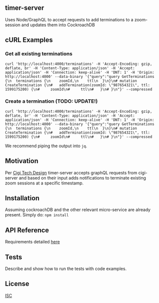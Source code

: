 ## timer-server

Uses Node/GraphQL to accept requests to add terminations to a zoom-session and updates them into CockroachDB

## cURL Examples

### Get all existing terminations
```
curl 'http://localhost:4000/terminations' -H 'Accept-Encoding: gzip, deflate, br' -H 'Content-Type: application/json' -H 'Accept: application/json' -H 'Connection: keep-alive' -H 'DNT: 1' -H 'Origin: http://localhost:4000' --data-binary '{"query":"query GetTerminations {\n  terminations {\n    zoomId,\n    ttl\n  }\n}\n# mutation CreateTermination {\n#   addTermination(zoomId: \"987654321\", ttl: 1599175200) {\n#     zoomId\n#     ttl\n#   }\n# }\n"}' --compressed
```

### Create a termination (TODO: UPDATE!)
```
curl 'http://localhost:4000/terminations' -H 'Accept-Encoding: gzip, deflate, br' -H 'Content-Type: application/json' -H 'Accept: application/json' -H 'Connection: keep-alive' -H 'DNT: 1' -H 'Origin: http://localhost:4000' --data-binary '{"query":"query GetTerminations {\n  terminations {\n    zoomId,\n    ttl\n  }\n}\n# mutation CreateTermination {\n#   addTermination(zoomId: \"987654321\", ttl: 1599175200) {\n#     zoomId\n#     ttl\n#   }\n# }\n"}' --compressed
```

We recommend piping the output into `jq`.

## Motivation

Per [Cigi Tech Design][1] timer-server accepts graphQL requests from cigi-server and based on their input adds notifications to terminate existing zoom sessions at a specific timestamp.

## Installation

Assuming cockroachDB and the other relevant micro-service are already present. Simply do: `npm install`

## API Reference

Requirements detailed [here][2]

## Tests

Describe and show how to run the tests with code examples.

## License

[ISC][3]

[1]:[https://gitlab.com/tikal-fuse/fuseday2020/group2/test/-/wikis/Cigi-tech-design]
[2]: [https://gitlab.com/tikal-fuse/fuseday2020/group2/test/-/issues/7]
[3]: [https://en.wikipedia.org/wiki/ISC_license]